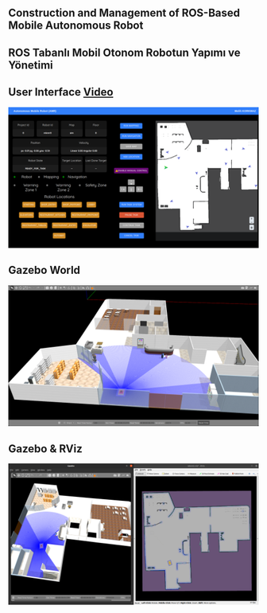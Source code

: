 ## Construction and Management of ROS-Based Mobile Autonomous Robot
## ROS Tabanlı Mobil Otonom Robotun Yapımı ve Yönetimi

## User Interface [Video](https://github.com/mkmr-software/mkmr_ui_video)
![](https://github.com/mkmr-software/Construction-and-Management-of-ROS-Based-Mobile-Autonomous-Robot/blob/main/images/ss/9.png?raw=true)

## Gazebo World
![](https://github.com/mkmr-software/Construction-and-Management-of-ROS-Based-Mobile-Autonomous-Robot/blob/main/images/ss/1.png?raw=true)

## Gazebo & RViz
![](https://github.com/mkmr-software/Construction-and-Management-of-ROS-Based-Mobile-Autonomous-Robot/blob/main/images/ss/22.png?raw=true)
